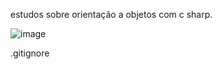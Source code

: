 estudos sobre orientação a objetos com c sharp.

![image](https://github.com/user-attachments/assets/8fbc941c-abd7-491c-8e28-3b58f3844521)

.gitignore
